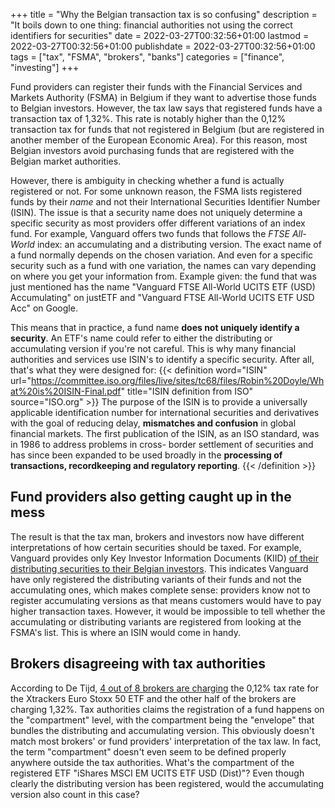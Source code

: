 +++
title = "Why the Belgian transaction tax is so confusing"
description = "It boils down to one thing: financial authorities not using the correct identifiers for securities"
date = 2022-03-27T00:32:56+01:00
lastmod = 2022-03-27T00:32:56+01:00
publishdate = 2022-03-27T00:32:56+01:00
tags = ["tax", "FSMA", "brokers", "banks"]
categories = ["finance", "investing"]
+++

Fund providers can register their funds with the Financial Services and Markets Authority (FSMA) in Belgium if they want to advertise those funds to Belgian investors. However, the tax law says that registered funds have a transaction tax of 1,32%. This rate is notably higher than the 0,12% transaction tax for funds that not registered in Belgium (but are registered in another member of the European Economic Area). For this reason, most Belgian investors avoid purchasing funds that are registered with the Belgian market authorities.

However, there is ambiguity in checking whether a fund is actually registered or not. For some unknown reason, the FSMA lists registered funds by their _name_ and not their International Securities Identifier Number (ISIN). The issue is that a security name does not uniquely determine a specific security as most providers offer different variations of an index fund. For example, Vanguard offers two funds that follows the _FTSE All-World_ index: an accumulating and a distributing version. The exact name of a fund normally depends on the chosen variation. And even for a specific security such as a fund with one variation, the names can vary depending on where you get your information from. Example given: the fund that was just mentioned has the name "Vanguard FTSE All-World UCITS ETF (USD) Accumulating" on justETF and "Vanguard FTSE All-World UCITS ETF USD Acc" on Google.

This means that in practice, a fund name **does not uniquely identify a security**. An ETF's name could refer to either the distributing or accumulating version if you're not careful. This is why many financial authorities and services use ISIN's to identify a specific security. After all, that's what they were designed for:
{{< definition word="ISIN" url="https://committee.iso.org/files/live/sites/tc68/files/Robin%20Doyle/What%20is%20ISIN-Final.pdf" title="ISIN definition from ISO" source="ISO.org" >}}
The purpose of the ISIN is to provide a universally applicable identification number for international securities and derivatives with the goal of reducing delay, **mismatches and confusion** in global financial markets. The first publication of the ISIN, as an ISO standard, was in 1986 to address problems in cross- border settlement of securities and has since been expanded to be used broadly in the **processing of transactions, recordkeeping and regulatory reporting**.
{{< /definition >}}

## Fund providers also getting caught up in the mess

The result is that the tax man, brokers and investors now have different interpretations of how certain securities should be taxed. For example, Vanguard provides only Key Investor Information Documents (KIID) [of their distributing securities to their Belgian investors](https://global.vanguard.com/portal/site/kiids/be/en/documents). This indicates Vanguard have only registered the distributing variants of their funds and not the accumulating ones, which makes complete sense: providers know not to register accumulating versions as that means customers would have to pay higher transaction taxes. However, it would be impossible to tell whether the accumulating or distributing variants are registered from looking at the FSMA's list. This is where an ISIN would come in handy.

## Brokers disagreeing with tax authorities

According to De Tijd, [4 out of 8 brokers are charging](https://www.tijd.be/markten-live/fondsen/sectornieuws/banken-rekenen-verschillende-beurstaks-aan-voor-zelfde-tracker/10313628.html) the 0,12% tax rate for the Xtrackers Euro Stoxx 50 ETF and the other half of the brokers are charging 1,32%. Tax authorities claims the registration of a fund happens on the "compartment" level, with the compartment being the "envelope" that bundles the distributing and accumulating version. This obviously doesn't match most brokers' or fund providers' interpretation of the tax law. In fact, the term "compartment" doesn't even seem to be defined properly anywhere outside the tax authorities. What's the compartment of the registered ETF "iShares MSCI EM UCITS ETF USD (Dist)"? Even though clearly the distributing version has been registered, would the accumulating version also count in this case?
